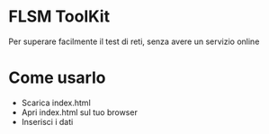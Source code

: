 # FLSM ToolKit


Per superare facilmente il test di reti, senza avere un servizio online



# Come usarlo

- Scarica index.html
- Apri index.html sul tuo browser
- Inserisci i dati
